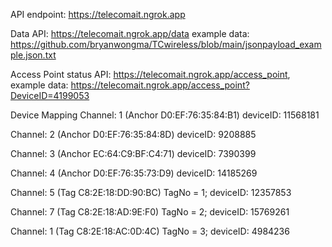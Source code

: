 API endpoint: https://telecomait.ngrok.app 

Data API: https://telecomait.ngrok.app/data
example data: https://github.com/bryanwongma/TCwireless/blob/main/jsonpayload_example.json.txt

Access Point status API: https://telecomait.ngrok.app/access_point,
example data: https://telecomait.ngrok.app/access_point?DeviceID=4199053


Device Mapping
Channel: 1 (Anchor D0:EF:76:35:84:B1)
deviceID: 11568181

Channel: 2 (Anchor D0:EF:76:35:84:8D)
deviceID: 9208885

Channel: 3 (Anchor EC:64:C9:BF:C4:71)
deviceID: 7390399

Channel: 4 (Anchor D0:EF:76:35:73:D9)
deviceID: 14185269


Channel: 5 (Tag C8:2E:18:DD:90:BC)
TagNo = 1;
deviceID: 12357853


Channel: 7 (Tag C8:2E:18:AD:9E:F0)
TagNo = 2;
deviceID: 15769261


Channel: 1 (Tag C8:2E:18:AC:0D:4C)
TagNo = 3;
deviceID: 4984236
